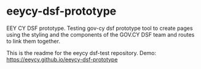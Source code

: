 # eeycy-dsf-prototype
EEY CY DSF prototype. Testing gov-cy dsf prototype tool to create pages using the styling and the components of the GOV.CY DSF team and routes to link them together. 

This is the readme for the eeycy dsf-test repository. 
Demo: https://eeycy.github.io/eeycy-dsf-prototype
